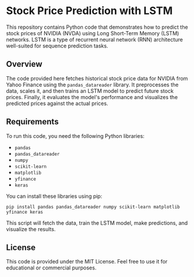 # Stock Price Prediction with LSTM

This repository contains Python code that demonstrates how to predict the stock prices of NVIDIA (NVDA) using Long Short-Term Memory (LSTM) networks. LSTM is a type of recurrent neural network (RNN) architecture well-suited for sequence prediction tasks.

## Overview

The code provided here fetches historical stock price data for NVIDIA from Yahoo Finance using the `pandas_datareader` library. It preprocesses the data, scales it, and then trains an LSTM model to predict future stock prices. Finally, it evaluates the model's performance and visualizes the predicted prices against the actual prices.

## Requirements

To run this code, you need the following Python libraries:

- `pandas`
- `pandas_datareader`
- `numpy`
- `scikit-learn`
- `matplotlib`
- `yfinance`
- `keras`

You can install these libraries using pip:

```
pip install pandas pandas_datareader numpy scikit-learn matplotlib yfinance keras
```

This script will fetch the data, train the LSTM model, make predictions, and visualize the results.

## License

This code is provided under the MIT License. Feel free to use it for educational or commercial purposes.
